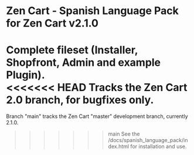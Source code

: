# Zen Cart - Spanish Language Pack for Zen Cart v2.1.0

Complete fileset (Installer, Shopfront, Admin and example Plugin).  
<<<<<<< HEAD
Tracks the Zen Cart 2.0 branch, for bugfixes only.  
=======
Branch "main" tracks the Zen Cart "master" development branch, currently 2.1.0.

>>>>>>> main
See the /docs/spanish_language_pack/index.html for installation and use.
